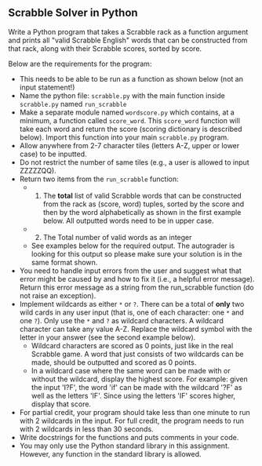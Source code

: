 ## Scrabble Solver in Python

Write a Python program that takes a Scrabble rack as a function argument and prints all "valid Scrabble English" words that can be constructed from that rack, along with their Scrabble scores, sorted by score.

Below are the requirements for the program:
- This needs to be able to be run as a function as shown below (not an input statement!)
- Name the python file: `scrabble.py` with the main function inside `scrabble.py` named `run_scrabble`
- Make a separate module named `wordscore.py` which contains, at a minimum, a function called `score_word`. This `score_word` function will take each word and return the score (scoring dictionary is described below). Import this function into your main `scrabble.py` program. 
- Allow anywhere from 2-7 character tiles (letters A-Z, upper or lower case) to be inputted. 
- Do not restrict the number of same tiles (e.g., a user is allowed to input ZZZZZQQ).
- Return two items from the `run_scrabble` function:
  - 1) The **total** list of valid Scrabble words that can be constructed from the rack as (score, word) tuples, sorted by the score and then by the word alphabetically as shown in the first example below. All outputted words need to be in upper case.
  - 2) The Total number of valid words as an integer
  - See examples below for the required output. The autograder is looking for this output so please make sure your solution is in the same format shown.
- You need to handle input errors from the user and suggest what that error might be caused by and how to fix it (i.e., a helpful error message). Return this error message as a string from the run_scrabble function (do not raise an exception).
- Implement wildcards as either `*` or `?`. There can be a total of **only** two wild cards in any user input (that is, one of each character: one `*` and one `?`). Only use the `*` and `?` as wildcard characters. A wildcard character can take any value A-Z. Replace the wildcard symbol with the letter in your answer (see the second example below). 
  - Wildcard characters are scored as 0 points, just like in the real Scrabble game. A word that just consists of two wildcards can be made, should be outputted and scored as 0 points. 
  - In a wildcard case where the same word can be made with or without the wildcard, display the highest score. For example: given the input 'I?F', the word 'if' can be made with the wildcard '?F' as well as the letters 'IF'. Since using the letters 'IF' scores higher, display that score.
- For partial credit, your program should take less than one minute to run with 2 wildcards in the input. For full credit, the program needs to run with 2 wildcards in less than 30 seconds.
- Write docstrings for the functions and puts comments in your code.
- You may only use the Python standard library in this assignment. However, any function in the standard library is allowed.
